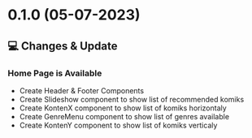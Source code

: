 # 0.1.0 (05-07-2023)

## 💻 Changes & Update

### Home Page is Available

-   Create Header & Footer Components
-   Create Slideshow component to show list of recommended komiks
-   Create KontenX component to show list of komiks horizontaly
-   Create GenreMenu component to show list of genres available
-   Create KontenY component to show list of komiks verticaly
